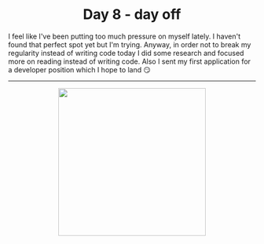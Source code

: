 <h1 align="center">Day 8 - day off</h1>

I feel like I've been putting too much pressure on myself lately. I haven't found that perfect spot yet but I'm trying. 
Anyway, in order not to break my regularity instead of writing code today I did some research and focused more on reading 
instead of writing code. Also I sent my first application for a developer position which I hope to land 😏

<hr>

<p align="center">
  <img width="300" src="https://c.tenor.com/saRlwEqawUoAAAAd/its-okay-to-take-a-break-sejal-kumar.gif"/>
</p>
